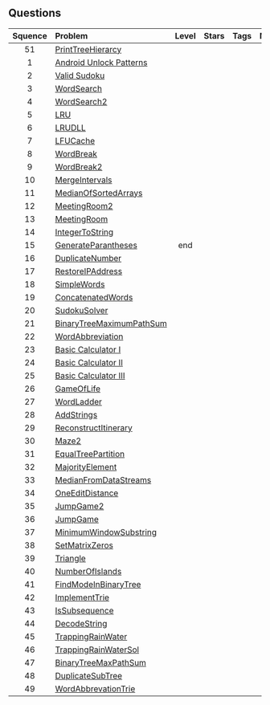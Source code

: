 ## Questions

| Squence | Problem       | Level  | Stars  | Tags | Notesa|
|:-------:|:--------------|:------:|:---------:|:----:|:-------------:|
|51| [PrintTreeHierarcy](https://wxx5433.github.io/print-tree-hierarchy.html)
|1| [Android Unlock Patterns](https://leetcode.com/problems/android-unlock-patterns/solution/) |
|2| [Valid Sudoku](https://github.com/thealgor/Leetcode/blob/master/medium/misc/ValidSudoku.java)
|3|[WordSearch](https://github.com/thealgor/Leetcode/blob/96e577ace3dc0538d88d55d8526005cb0828bf70/medium/Graphs/WordSearch.java)
|4|[WordSearch2](https://github.com/thealgor/Leetcode/blob/844e7c50f2523d877a034ff48766ebd8c87144ef/medium/Backtracking/WordSearch2.java)
|5|[LRU](https://github.com/thealgor/Leetcode/blob/5be634203d9857dd79a09b6d04e5859c3a9e8655/medium/misc/LRUCacheLinkedHashMap.java)
|6|[LRUDLL](https://github.com/thealgor/Leetcode/blob/5be634203d9857dd79a09b6d04e5859c3a9e8655/medium/misc/LRUCacheDoublyLinkedList.java)
|7|[LFUCache](https://github.com/thealgor/Leetcode/blob/5a6e0e0393493f16eb5994b73576ec56df9f361d/hard/misc/LFUCache.java)
|8|[WordBreak](https://github.com/thealgor/Leetcode/blob/5be634203d9857dd79a09b6d04e5859c3a9e8655/medium/DP/WordBreak.java)
|9|[WordBreak2](https://github.com/thealgor/Leetcode/blob/b7d6873cd0d9ce951feb90b21cb84bb53edf9dfd/easy/DP/WordBreak2.java)
|10|[MergeIntervals](https://github.com/thealgor/Leetcode/blob/96e577ace3dc0538d88d55d8526005cb0828bf70/medium/misc/MergeIntervals.java)
|11|[MedianOfSortedArrays](https://github.com/thealgor/Leetcode/blob/master/hard/BinarySearch/MedianOfSortedArrays.java)
|12|[MeetingRoom2](https://github.com/thealgor/Leetcode/blob/b7d6873cd0d9ce951feb90b21cb84bb53edf9dfd/medium/PriorityQueues/MeetingRooms2.java)
|13|[MeetingRoom](https://github.com/thealgor/Leetcode/blob/b7d6873cd0d9ce951feb90b21cb84bb53edf9dfd/easy/misc/MeetingRooms.java)
|14|[IntegerToString](https://github.com/thealgor/Leetcode/blob/b7d6873cd0d9ce951feb90b21cb84bb53edf9dfd/easy/String/IntegerToEnglishWords.java)
|15|[GenerateParantheses](https://github.com/thealgor/Leetcode/blob/e7f5a157d6ff48f7d3d868b72cde44028abdd412/medium/Backtracking/GenerateParantheses.java) | end |
|16| [DuplicateNumber](https://github.com/thealgor/Leetcode/blob/c4e86fd2b461c79be080ca557f52683e7d24d06d/medium/BinarySearch/FindTheDuplicateNumber.java)
|17|[RestoreIPAddress](https://github.com/thealgor/Leetcode/blob/844e7c50f2523d877a034ff48766ebd8c87144ef/medium/Backtracking/RestoreIpAddress.java)
|18|[SimpleWords](https://github.com/thealgor/Leetcode/blob/master/hard/DP/SimpleWords.java)
|19|[ConcatenatedWords](https://leetcode.com/problems/concatenated-words/discuss/95652/Java-DP-Solution)
|20|[SudokuSolver](https://github.com/thealgor/Leetcode/blob/master/hard/Backtracking/SudokuSolver.java)
|21|[BinaryTreeMaximumPathSum](https://leetcode.com/problems/binary-tree-maximum-path-sum/discuss/39775/Accepted-short-solution-in-Java)
|22|[WordAbbreviation](https://leetcode.com/problems/word-abbreviation/solution/)
|23|[Basic Calculator I](https://leetcode.com/problems/basic-calculator/discuss/62361/Iterative-Java-solution-with-stack)
|24|[Basic Calculator II](https://leetcode.com/problems/basic-calculator-ii/discuss/63003/Share-my-java-solution)
|25|[Basic Calculator III](https://leetcode.com/problems/basic-calculator-iii/discuss/113600/Java-and-Python-O(n)-Solution-Using-Two-Stacks)
|26|[GameOfLife](https://github.com/thealgor/Leetcode/blob/master/medium/Graphs/GameOfLife.java)
|27|[WordLadder](https://github.com/thealgor/Leetcode/blob/da1e3b65e67ace9c9bfce874a3d1a06256b65a3a/medium/Graphs/WordLadder.java)
|28|[AddStrings](https://leetcode.com/problems/add-strings/discuss/90436/Straightforward-Java-8-main-lines-25ms)
|29|[ReconstructItinerary](https://github.com/thealgor/Leetcode/blob/5a6e0e0393493f16eb5994b73576ec56df9f361d/medium/Graphs/ReconstructItinerary.java)
|30|[Maze2](https://github.com/thealgor/Leetcode/blob/844e7c50f2523d877a034ff48766ebd8c87144ef/medium/Graphs/TheMaze2.java)
|31|[EqualTreePartition](https://leetcode.com/problems/equal-tree-partition/discuss/106727/JavaC++-Simple-solution-with-only-one-HashMaplessgreater.)
|32|[MajorityElement](https://github.com/thealgor/Leetcode/blob/7be834c3ee6df0c4377108b6d113b09f4bdc9918/medium/misc/MajorityElement.java)
|33|[MedianFromDataStreams](https://github.com/thealgor/Leetcode/blob/7be834c3ee6df0c4377108b6d113b09f4bdc9918/medium/PriorityQueues/FindMedianFromDataStreams.java)
|34|[OneEditDistance](https://leetcode.com/problems/one-edit-distance/discuss/50098/My-CLEAR-JAVA-solution-with-explanation)
|35|[JumpGame2](https://github.com/thealgor/Leetcode/blob/b7d6873cd0d9ce951feb90b21cb84bb53edf9dfd/hard/Greedy/JumpGame2.java)
|36|[JumpGame](https://leetcode.com/problems/jump-game/solution/)
|37|[MinimumWindowSubstring](https://github.com/thealgor/Leetcode/blob/2a71fe417a68df82af92942eed147ade87fe76cb/hard/Strings/MinimumWindowSubstring.java)
|38|[SetMatrixZeros](https://github.com/thealgor/Leetcode/blob/5a6e0e0393493f16eb5994b73576ec56df9f361d/medium/misc/SetMatrixZeros.java)
|39|[Triangle](https://github.com/thealgor/Leetcode/blob/33be7c4f35f910c632ec676c79f4082492772453/medium/DP/Triangle.java)
|40|[NumberOfIslands](https://github.com/thealgor/Leetcode/blob/da1e3b65e67ace9c9bfce874a3d1a06256b65a3a/medium/Graphs/NumberOfIslands.java)
|41|[FindModeInBinaryTree](https://github.com/thealgor/Leetcode/blob/b7d6873cd0d9ce951feb90b21cb84bb53edf9dfd/easy/Trees/FindModeInBinarySearchTree.java)
|42|[ImplementTrie](https://github.com/thealgor/Leetcode/blob/2a71fe417a68df82af92942eed147ade87fe76cb/medium/AdvDS/ImplementTrie.java)
|43|[IsSubsequence](https://github.com/thealgor/Leetcode/blob/2a71fe417a68df82af92942eed147ade87fe76cb/medium/Strings/IsSubsequence.java)
|44|[DecodeString](https://github.com/thealgor/Leetcode/blob/e7f5a157d6ff48f7d3d868b72cde44028abdd412/medium/Graphs/DecodeString.java)
|45|[TrappingRainWater](https://leetcode.com/problems/trapping-rain-water/discuss/17414/A-stack-based-solution-for-reference-inspired-by-Histogram)
|46|[TrappingRainWaterSol](https://leetcode.com/problems/trapping-rain-water/solution/)
|47|[BinaryTreeMaxPathSum](https://leetcode.com/problems/binary-tree-maximum-path-sum/discuss/39775/Accepted-short-solution-in-Java)
|48|[DuplicateSubTree](https://github.com/thealgor/Leetcode/blob/2a71fe417a68df82af92942eed147ade87fe76cb/medium/Trees/FindDuplicateSubtrees.java)
|49|[WordAbbrevationTrie](https://github.com/thealgor/Leetcode/blob/master/hard/misc/WordAbbrevation.java)


